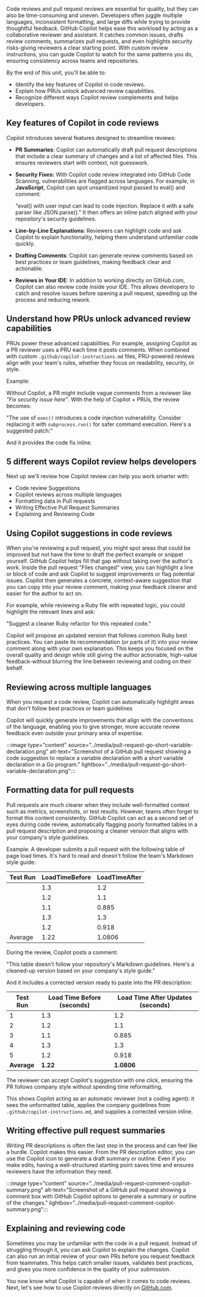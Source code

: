 Code reviews and pull request reviews are essential for quality, but they can also be time-consuming and uneven. Developers often juggle multiple languages, inconsistent formatting, and large diffs while trying to provide thoughtful feedback. GitHub Copilot helps ease this workload by acting as a collaborative reviewer and assistant. It catches common issues, drafts review comments, summarizes pull requests, and even highlights security risks-giving reviewers a clear starting point. With custom review instructions, you can guide Copilot to watch for the same patterns you do, ensuring consistency across teams and repositories.

By the end of this unit, you'll be able to:

- Identify the key features of Copilot in code reviews.
- Explain how PRUs unlock advanced review capabilities.
- Recognize different ways Copilot review complements and helps developers.

## Key features of Copilot in code reviews 

Copilot introduces several features designed to streamline reviews:

- **PR Summaries**: Copilot can automatically draft pull request descriptions that include a clear summary of changes and a list of affected files. This ensures reviewers start with context, not guesswork.

- **Security Fixes:** With Copilot code review integrated into GitHub Code Scanning, vulnerabilities are flagged across languages. For example, in **JavaScript**, Copilot can spot unsanitized input passed to eval() and comment:

  "eval() with user input can lead to code injection. Replace it with a safe parser like JSON.parse()." It then offers an inline patch aligned with your repository's security guidelines.

- **Line-by-Line Explanations**: Reviewers can highlight code and ask Copilot to explain functionality, helping them understand unfamiliar code quickly.
- **Drafting Comments**: Copilot can generate review comments based on best practices or team guidelines, making feedback clear and actionable.
- **Reviews in Your IDE**: In addition to working directly on GitHub.com, Copilot can also review code inside your IDE. This allows developers to catch and resolve issues before opening a pull request, speeding up the process and reducing rework.

## Understand how PRUs unlock advanced review capabilities

PRUs power these advanced capabilities. For example, assigning Copilot as a PR reviewer uses a PRU each time it posts comments. When combined with custom `.github/copilot-instructions.md` files, PRU-powered reviews align with your team's rules, whether they focus on readability, security, or style.

Example:

Without Copilot, a PR might include vague comments from a reviewer like *"Fix security issue here"*. With the help of Copilot + PRUs, the review becomes:

  "The use of `exec()` introduces a code injection vulnerability. Consider replacing it with `subprocess.run()` for safer command execution. Here's a suggested patch:"

And it provides the code fix inline.

## 5 different ways Copilot review helps developers

Next up we'll review how Copilot review can help you work smarter with:

- Code review Suggestions
- Copilot reviews across multiple languages
- Formatting data in Pull requests
- Writing Effective Pull Request Summaries
- Explaining and Reviewing Code

## Using Copilot suggestions in code reviews

When you're reviewing a pull request, you might spot areas that could be improved but not have the time to draft the perfect example or snippet yourself. GitHub Copilot helps fill that gap without taking over the author's work. Inside the pull request "Files changed" view, you can highlight a line or block of code and ask Copilot to suggest improvements or flag potential issues. Copilot then generates a concrete, context-aware suggestion that you can copy into your review comment, making your feedback clearer and easier for the author to act on.

For example, while reviewing a Ruby file with repeated logic, you could highlight the relevant lines and ask:

  "Suggest a cleaner Ruby refactor for this repeated code."

Copilot will propose an updated version that follows common Ruby best practices. You can paste its recommendation (or parts of it) into your review comment along with your own explanation. This keeps you focused on the overall quality and design while still giving the author actionable, high-value feedback-without blurring the line between reviewing and coding on their behalf.

## Reviewing across multiple languages

When you request a code review, Copilot can automatically highlight areas that don't follow best practices or team guidelines

Copilot will quickly generate improvements that align with the conventions of the language, enabling you to give stronger, more accurate review feedback even outside your primary area of expertise.

:::image type="content" source="../media/pull-request-go-short-variable-declaration.png" alt-text="Screenshot of a GitHub pull request showing a code suggestion to replace a variable declaration with a short variable declaration in a Go program." lightbox="../media/pull-request-go-short-variable-declaration.png":::

## Formatting data for pull requests

Pull requests are much clearer when they include well-formatted context such as metrics, screenshots, or test results. However, teams often forget to format this content consistently. GitHub Copilot can act as a second set of eyes during code review, automatically flagging poorly formatted tables in a pull request description and proposing a cleaner version that aligns with your company's style guidelines.

Example: A developer submits a pull request with the following table of page load times. It's hard to read and doesn't follow the team's Markdown style guide:

| Test Run | LoadTimeBefore | LoadTimeAfter |
| -------- | -------------- | ------------- |
|          | 1.3            | 1.2           |
|          | 1.2            | 1.1           |
|          | 1.1            | 0.885         |
|          | 1.3            | 1.3           |
|          | 1.2            | 0.918         |
| Average  | 1.22           | 1.0806        |

During the review, Copilot posts a comment:

  "This table doesn't follow your repository's Markdown guidelines. Here's a cleaned-up version based on your company's style guide."

And it includes a corrected version ready to paste into the PR description:

| Test Run    | Load Time Before (seconds) | Load Time After Updates (seconds) |
| ----------- | -------------------------- | --------------------------------- |
| 1           | 1.3                        | 1.2                               |
| 2           | 1.2                        | 1.1                               |
| 3           | 1.1                        | 0.885                             |
| 4           | 1.3                        | 1.3                               |
| 5           | 1.2                        | 0.918                             |
| **Average** | **1.22**                   | **1.0806**                        |

The reviewer can accept Copilot's suggestion with one click, ensuring the PR follows company style without spending time reformatting.

This shows Copilot acting as an automatic reviewer (not a coding agent): it sees the unformatted table, applies the company guidelines from `.github/copilot-instructions.md`, and supplies a corrected version inline.

## Writing effective pull request summaries

Writing PR descriptions is often the last step in the process and can feel like a hurdle. Copilot makes this easier. From the PR description editor, you can use the Copilot icon to generate a draft summary or outline. Even if you make edits, having a well-structured starting point saves time and ensures reviewers have the information they need.

:::image type="content" source="../media/pull-request-comment-copilot-summary.png" alt-text="Screenshot of a GitHub pull request showing a comment box with GitHub Copilot options to generate a summary or outline of the changes." lightbox="../media/pull-request-comment-copilot-summary.png":::

## Explaining and reviewing code

Sometimes you may be unfamiliar with the code in a pull request. Instead of struggling through it, you can ask Copilot to explain the changes. Copilot can also run an initial review of your own PRs before you request feedback from teammates. This helps catch smaller issues, validates best practices, and gives you more confidence in the quality of your submission.

You now know what Copilot is capable of when it comes to code reviews. Next, let's see how to use Copilot reviews directly on [GitHub.com](http://github.com).